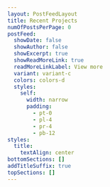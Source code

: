 ```yaml
---
layout: PostFeedLayout
title: Recent Projects
numOfPostsPerPage: 0
postFeed:
  showDate: false
  showAuthor: false
  showExcerpt: true
  showReadMoreLink: true
  readMoreLinkLabel: View more
  variant: variant-c
  colors: colors-d
  styles:
    self:
      width: narrow
      padding:
        - pt-0
        - pl-4
        - pr-4
        - pb-12
styles:
  title:
    textAlign: center
bottomSections: []
addTitleSuffix: true
topSections: []
---
```

